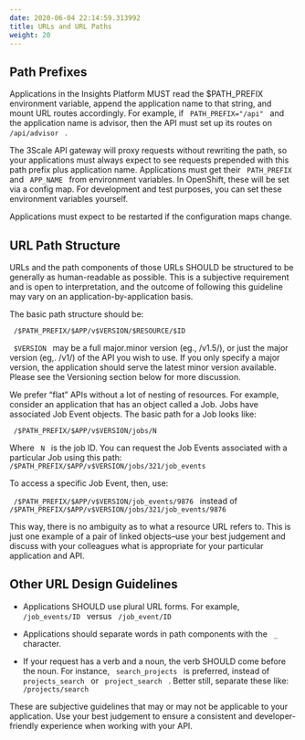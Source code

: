 ```yaml
---
date: 2020-06-04 22:14:59.313992
title: URLs and URL Paths
weight: 20
---
```

<div id="urls-and-url-paths" class="section">


<div id="path-prefixes" class="section">

## Path Prefixes

Applications in the Insights Platform MUST read the $PATH\_PREFIX
environment variable, append the application name to that string, and
mount URL routes accordingly. For example, if `  PATH_PREFIX="/api"  `
and the application name is advisor, then the API must set up its routes
on `  /api/advisor  ` .

The 3Scale API gateway will proxy requests without rewriting the path,
so your applications must always expect to see requests prepended with
this path prefix plus application name. Applications must get their ` 
PATH_PREFIX  ` and `  APP_NAME  ` from environment variables. In
OpenShift, these will be set via a config map. For development and test
purposes, you can set these environment variables yourself.

Applications must expect to be restarted if the configuration maps
change.

</div>

<div id="url-path-structure" class="section">

## URL Path Structure

URLs and the path components of those URLs SHOULD be structured to be
generally as human-readable as possible. This is a subjective
requirement and is open to interpretation, and the outcome of following
this guideline may vary on an application-by-application basis.

The basic path structure should be:

`  /$PATH_PREFIX/$APP/v$VERSION/$RESOURCE/$ID  `

`  $VERSION  ` may be a full major.minor version (eg., /v1.5/), or just
the major version (eg,. /v1/) of the API you wish to use. If you only
specify a major version, the application should serve the latest minor
version available. Please see the Versioning section below for more
discussion.

We prefer “flat” APIs without a lot of nesting of resources. For
example, consider an application that has an object called a Job. Jobs
have associated Job Event objects. The basic path for a Job looks like:

`  /$PATH_PREFIX/$APP/v$VERSION/jobs/N  `

Where `  N  ` is the job ID. You can request the Job Events associated
with a particular Job using this path: ` 
/$PATH_PREFIX/$APP/v$VERSION/jobs/321/job_events  `

To access a specific Job Event, then, use:

`  /$PATH_PREFIX/$APP/v$VERSION/job_events/9876  ` instead of ` 
/$PATH_PREFIX/$APP/v$VERSION/jobs/321/job_events/9876  `

This way, there is no ambiguity as to what a resource URL refers to.
This is just one example of a pair of linked objects–use your best
judgement and discuss with your colleagues what is appropriate for your
particular application and API.

</div>

<div id="other-url-design-guidelines" class="section">

## Other URL Design Guidelines

  - Applications SHOULD use plural URL forms. For example, ` 
    /job_events/ID  ` versus `  /job_event/ID  `

  - Applications should separate words in path components with the `  _
     ` character.

  - If your request has a verb and a noun, the verb SHOULD come before
    the noun. For instance, `  search_projects  ` is preferred, instead
    of `  projects_search  ` or `  project_search  ` . Better still,
    separate these like: `  /projects/search  `

These are subjective guidelines that may or may not be applicable to
your application. Use your best judgement to ensure a consistent and
developer-friendly experience when working with your API.

</div>

</div>